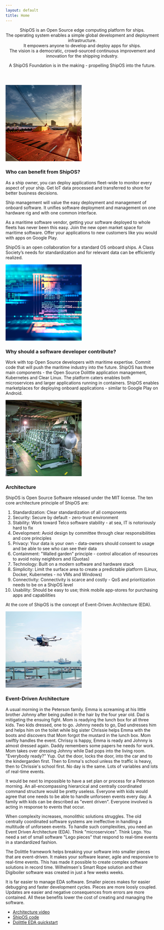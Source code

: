 ```yaml
---
layout: default
title: Home
---
```


<!-- One -->
<section id="one" class="wrapper style2 special">
	<header class="major">
		<p>ShipOS is an Open Source edge computing platform for ships.<br />
		The operating system enables a simple global development and deployment infrastructure.<br />
		It empowers anyone to develop and deploy apps for ships.<br />
		The vision is a democratic, crowd-sourced continuous improvement and innovation for the shipping industry.</p>
		<p>A ShipOS Foundation is in the making - propelling ShipOS into the future.</p>
	</header>
</section>

<!-- Two -->
<section id="two" class="wrapper">
	<div class="inner alt">
		<section class="spotlight">
			<div class="image"><img src="assets/images/pic01.jpg" alt="" /></div>
			<div class="content">
				<h3>Who can benefit from ShipOS?</h3>
				<p>As a ship owner, you can deploy applications fleet-wide to
				monitor every aspect of your ship. Get IoT data processed and
				transferred to shore for better business decisions.</p>
				<p>Ship management will value the easy deployment and
				management of onboard software. It unifies software deployment
				and management on one hardware rig and with one common interface.</p>
				<p>As a maritime software vendor, getting your software
				deployed to whole fleets has never been this easy. Join the
				new open market space for maritime software. Offer your
				applications to new customers like you would with apps on
				Google Play.</p>
				<p>ShipOS is an open collaboration for a standard OS onboard
				ships. A Class Society’s needs for standardization and for
				relevant data can be efficiently realized.</p>
			</div>
		</section>
		<section class="spotlight">
			<div class="image"><img src="assets/images/pic02.jpg" alt="" /></div>
			<div class="content">
				<h3>Why should a software developer contribute?</h3>
				<p>Work with top Open Source developers with maritime
				expertise. Commit code that will push the maritime industry
				into the future. ShipOS has three main components - the Open
				Source Dolittle application management, Kubernetes and Clear
				Linux. The platform caters enables both microservices and
				larger applications running in containers. ShipOS enables
				marketplaces for deploying onboard applications - similar to
				Google Play on Android.</p>
			</div>
		</section>
		<section class="spotlight">
			<div class="image"><img src="assets/images/pic03.jpg" alt="" /></div>
			<div class="content">
				<h3>Architecture</h3>
				<p>ShipOS is Open Source Software released under the MIT license. The ten core architecture principle of ShipOS are:
				<ol>
					<li>Standardization: Clear standardization of all components</li>
					<li>Security: Secure by default - zero-trust environment</li>
					<li>Stability: Work toward Telco software stability - at sea, IT is notoriously hard to fix</li>
					<li>Development: Avoid design by committee through clear responsibilities and core principles</li>
					<li>Privacy: Your data is your own - data-owners should consent to usage and be able to see who can see their data</li>
					<li>Containment: "Walled garden" principle - control allocation of resources to avoid noisy neighbors and (Quotas)</li>
					<li>Technology: Built on a modern software and hardware stack</li>
					<li>Simplicity: Limit the surface area to create a predictable platform (Linux, Docker, Kubernetes - no VMs and Windows)</li>
					<li>Connectivity: Connectivity is scarce and costly - QoS and prioritization needs to be on a ShipOS level</li>
					<li>Usability: Should be easy to use; think mobile app-stores for purchasing apps and capabilities</li>
				</ol>
				At the core of ShipOS is the concept of Event-Driven Architecture (EDA).</p>
			</div>
		</section>
		<section class="spotlight">
			<div class="image"><img src="assets/images/pic04.jpg" alt="" /></div>
			<div class="content">
				<h3>Event-Driven Architecture</h3>
				<p>A usual morning in the Peterson family. Emma is screaming
				at his little brother Johnny after being pulled in the hair by
				the four year old. Dad is mitigating the ensuing fight. Mom is
				readying the lunch box for all three kids. Two kids dressed,
				one to go. Johnny needs to go, Dad undresses him and helps him
				on the toilet while big sister Chrissie helps Emma with the
				boots and discovers that Mom forgot the mustard in the lunch
				box. Mom swiftly handles the event. Chrissy is happy, Emma is
				ready and Johnny is almost dressed again. Daddy remembers some
				papers he needs for work. Mom takes over dressing Johnny while
				Dad pops into the living room. "Everybody ready?" Yup. Out the
				door, locks the door, into the car and to the kindergarden
				first. Then to Emma's school unless the traffic is heavy, then
				to Chrissie's school first. No day is the same. Lots of
				variables and lots of real-time events.</p>
				<p>It would be next to impossible to have a set plan or
				process for a Peterson morning. An all-encompassing
				hierarcical and centrally coordinated command structure would
				be pretty useless. Everyone with kids would agree that one
				needs to be able to handle unforseen events every day. A
				family with kids can be described as "event driven". Everyone
				involved is acting in response to events that occur.</p> 
				<p>When complexity increases, monolithic solutions struggles.
				The old centrally coordinated software systems are ineffective
				in handling a multitude of unforseen events. To handle such
				complexities, you need an Event Driven Architecture (EDA).
				Think "microservices". Think Lego. You need a set of small
				software "Lego pieces" that respond to real-time events in a
				standardized fashion.</p>
				<p>The Dolittle framework helps breaking your software into
				smaller pieces that are event-driven. It makes your software
				leaner, agile and responsive to real-time events. This has
				made it possible to create complex software solutions in
				record time. Wilhelmsen's Smart Rope solution and their
				Digiboiler software was created in just a few weeks weeks.</p>
				<p>It is far easier to manage EDA software. Smaller pieces
				makes for easier debugging and faster development cycles.
				Pieces are more loosly coupled. Updates are easier and
				negative consequences from errors are more contained. All
				these benefits lower the cost of creating and managing the
				software.</p>
			</div>
		</section>
		<section class="special">
			<ul class="icons labeled">
				<li><span class="icon fa-desktop"><span class="label"><a href="https://www.youtube.com/watch?v=9cZXtmnMSRI">Architecture video</a></span></span></li>
				<li><span class="icon fa-code"><span class="label"><a href="https://github.com/shipos-foundation">ShipOS code</a></span></span></li>
				<li><span class="icon fa-refresh"><span class="label"><a href="https://dolittle.io/getting-started/quickstart/">Dolittle EDA quickstart</a></span></span></li>
			</ul>
		</section>
	</div>
</section>
